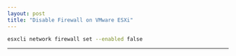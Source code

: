 ```yaml
---
layout: post
title: "Disable Firewall on VMware ESXi"
---
```


```bash
esxcli network firewall set --enabled false
```

---
